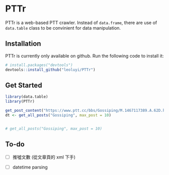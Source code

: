 # PTTr

PTTr is a web-based PTT crawler. Instead of `data.frame`, there are use of  `data.table` class to be convinient for data manipulation.

## Installation

PTTr is currently only available on github. Run the following code to install it:

```r
# install.packages("devtools")
devtools::install_github("leoluyi/PTTr")
```

## Get Started

```r
library(data.table)
library(PTTr)

get_post_content("https://www.ptt.cc/bbs/Gossiping/M.1467117389.A.62D.html")
dt <- get_all_posts("Gossiping", max_post = 10)


# get_all_posts("Gossiping", max_post = 10)
```

## To-do

- [ ] 推噓文數 (從文章頁的 xml 下手)
- [ ] datetime parsing


